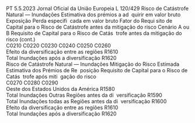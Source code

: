 PT  5.5.2023 Jornal Oficial da União Europeia L 120/429
 Risco de Catástrofe Natural — Inundações  Estimativa dos 
prémios a ad ­
quirir em valor 
bruto  Exposição  Perda especifi ­
cada em valor 
bruto  Fator do Requi ­
sito de Capital 
para o Risco de 
Catástrofe antes 
da mitigação do 
risco  Cenário A ou B  Requisito de 
Capital para o 
Risco de Catás ­
trofe antes da 
mitigação do 
risco  (cont.)  
C0210  C0220  C0230  C0240  C0250  C0260  
Efeito da diversificação entre as regiões  R1610  
Total Inundações após a diversificação  R1620  
Risco de Catástrofe Natural — Inundações  Mitigação do 
Risco Estimada  Estimativa dos 
Prémios de Re ­
posição  Requisito de 
Capital para o 
Risco de Catás ­
trofe após miti ­
gação do risco  
C0270  C0280  C0290  
Oeste dos Estados Unidos da América  R1580  
Total Inundações Outras Regiões antes da di ­
versificação  R1590  
Total Inundações todas as Regiões antes da di ­
versificação  R1600  
Efeito da diversificação entre as regiões  R1610  
Total Inundações após a diversificação  R1620